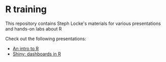 # R training
This repository contains Steph Locke's materials for various presentations and hands-on labs about R

Check out the following presentations:

- [An intro to R](../Rintro/Rintro.html)
- [Shiny: dashboards in R](../shiny/Dashboards.html)